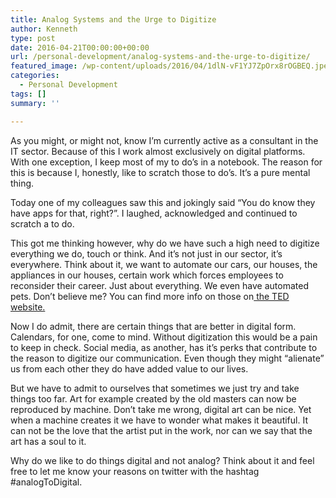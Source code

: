 ```yaml
---
title: Analog Systems and the Urge to Digitize
author: Kenneth
type: post
date: 2016-04-21T00:00:00+00:00
url: /personal-development/analog-systems-and-the-urge-to-digitize/
featured_image: /wp-content/uploads/2016/04/1dlN-vF1YJ7ZpOrx8rOGBEQ.jpeg
categories:
  - Personal Development
tags: []
summary: ''

---
```

<p id="1880" class="graf graf--p graf-after--figure">
  As you might, or might not, know I’m currently active as a consultant in the IT sector. Because of this I work almost exclusively on digital platforms. With one exception, I keep most of my to do&#8217;s in a notebook. The reason for this is because I, honestly, like to scratch those to do&#8217;s. It’s a pure mental thing.
</p>

<p id="671b" class="graf graf--p graf-after--p">
  Today one of my colleagues saw this and jokingly said “You do know they have apps for that, right?”. I laughed, acknowledged and continued to scratch a to do.
</p>

<p id="0202" class="graf graf--p graf-after--p">
  This got me thinking however, why do we have such a high need to digitize everything we do, touch or think. And it’s not just in our sector, it’s everywhere. Think about it, we want to automate our cars, our houses, the appliances in our houses, certain work which forces employees to reconsider their career. Just about everything. We even have automated pets. Don’t believe me? You can find more info on those on<a class="markup--anchor markup--p-anchor" href="http://blog.ted.com/7-covetable-toys-that-blurred-the-line-between-robot-pet-and-friend/" target="_blank" rel="noopener noreferrer" data-href="http://blog.ted.com/7-covetable-toys-that-blurred-the-line-between-robot-pet-and-friend/"> the TED website.</a>
</p>

<p id="4061" class="graf graf--p graf-after--p">
  Now I do admit, there are certain things that are better in digital form. Calendars, for one, come to mind. Without digitization this would be a pain to keep in check. Social media, as another, has it’s perks that contribute to the reason to digitize our communication. Even though they might “alienate” us from each other they do have added value to our lives.
</p>

<p id="bbff" class="graf graf--p graf-after--p">
  But we have to admit to ourselves that sometimes we just try and take things too far. Art for example created by the old masters can now be reproduced by machine. Don’t take me wrong, digital art can be nice. Yet when a machine creates it we have to wonder what makes it beautiful. It can not be the love that the artist put in the work, nor can we say that the art has a soul to it.
</p>

<p id="b417" class="graf graf--p graf-after--p graf--trailing">
  Why do we like to do things digital and not analog? Think about it and feel free to let me know your reasons on twitter with the hashtag #analogToDigital.
</p>